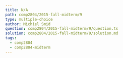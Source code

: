 ```yaml
---
title: N/A
path: comp2804/2015-fall-midterm/9
type: multiple-choice
author: Michiel Smid
question: comp2804/2015-fall-midterm/9/question.ts
solution: comp2804/2015-fall-midterm/9/solution.md
tags:
  - comp2804
  - comp2804-midterm
---
```

